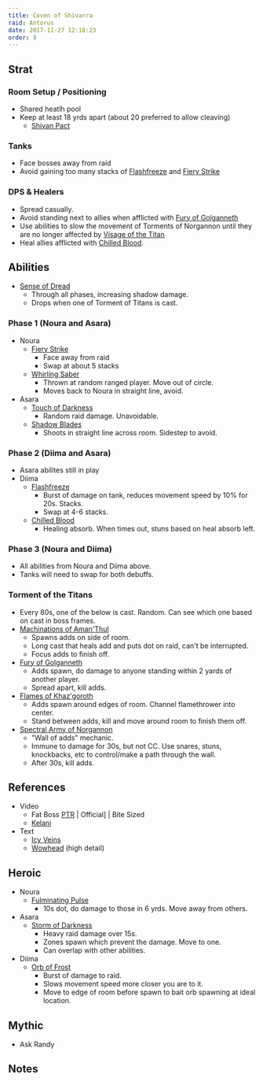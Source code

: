 ```yaml
---
title: Coven of Shivarra
raid: Antorus
date: 2017-11-27 12:18:23
order: 9
---
```


## Strat
### Room Setup / Positioning
  
- Shared heatlh pool  
- Keep at least 18 yrds apart (about 20 preferred to allow cleaving)
  - [Shivan Pact](http://www.wowhead.com/spell=253189)
  
### Tanks
  
- Face bosses away from raid
- Avoid gaining too many stacks of [Flashfreeze](http://www.wowhead.com/spell=245518) and [Fiery Strike](http://www.wowhead.com/spell=244899)  
  
### DPS & Healers
  
- Spread casually.
- Avoid standing next to allies when afflicted with [Fury of Golganneth](http://www.wowhead.com/spell=246763)  
- Use abilities to slow the movement of Torments of Norgannon until they are no longer affected by [Visage of the Titan](http://www.wowhead.com/spell=249863)  
- Heal allies afflicted with [Chilled Blood](http://www.wowhead.com/spell=245586).  
  
## Abilities
  
- [Sense of Dread](http://www.wowhead.com/spell=253752)
  - Through all phases, increasing shadow damage.  
  - Drops when one of Torment of Titans is cast.  
  
### Phase 1 (Noura and Asara)
  
- Noura
  - [Fiery Strike](http://www.wowhead.com/spell=244899)  
    - Face away from raid  
    - Swap at about 5 stacks  
  - [Whirling Saber](http://www.wowhead.com/spell=245627)  
    - Thrown at random ranged player.  Move out of circle.  
    - Moves back to Noura in straight line, avoid.  
- Asara
  - [Touch of Darkness](http://www.wowhead.com/spell=245303)  
    - Random raid damage.  Unavoidable.  
  - [Shadow Blades](http://www.wowhead.com/spell=245281)  
    - Shoots in straight line across room.  Sidestep to avoid.
  
### Phase 2 (Diima and Asara)  
  
- Asara abilites still in play  
- Diima  
  - [Flashfreeze](http://www.wowhead.com/spell=245518)  
    - Burst of damage on tank, reduces movement speed by 10% for 20s.  Stacks.  
    - Swap at 4-6 stacks.
  - [Chilled Blood](http://www.wowhead.com/spell=245586)  
    - Healing absorb.  When times out, stuns based on heal absorb left.  

### Phase 3 (Noura and Diima)
  
  - All abilities from Noura and Diima above.  
  - Tanks will need to swap for both debuffs.  
    
### Torment of the Titans
  
  - Every 80s, one of the below is cast.  Random.  Can see which one based on cast in boss frames.  
  - [Machinations of Aman'Thul](http://www.wowhead.com/spell=250095)  
    - Spawns adds on side of room.  
    - Long cast that heals add and puts dot on raid, can't be interrupted.  
    - Focus adds to finish off.  
  - [Fury of Golganneth](http://www.wowhead.com/spell=246763)  
    - Adds spawn, do damage to anyone standing within 2 yards of another player.  
    - Spread apart, kill adds.  
  - [Flames of Khaz'goroth](http://www.wowhead.com/spell=245671)  
    - Adds spawn around edges of room.  Channel flamethrower into center.  
    - Stand between adds, kill and move around room to finish them off.  
  - [Spectral Army of Norgannon](http://www.wowhead.com/spell=245910)  
    - "Wall of adds" mechanic.  
    - Immune to damage for 30s, but not CC.  Use snares, stuns, knockbacks, etc to control/make a path through the wall.  
    - After 30s, kill adds.  
  
## References

- Video
  - Fat Boss [PTR]() | Official] | Bite Sized
  - [Kelani]()
- Text
  - [Icy Veins]()
  - [Wowhead]() (high detail)


## Heroic
  
- Noura  
  - [Fulminating Pulse](http://www.wowhead.com/spell=253429)  
    - 10s dot, do damage to those in 6 yrds.  Move away from others.  
- Asara  
  - [Storm of Darkness](http://www.wowhead.com/spell=252861)  
    - Heavy raid damage over 15s.  
    - Zones spawn which prevent the damage.  Move to one.  
    - Can overlap with other abilities.  
- Diima  
  - [Orb of Frost](http://www.wowhead.com/spell=253650)  
    - Burst of damage to raid.  
    - Slows movement speed more closer you are to it.  
    - Move to edge of room before spawn to bait orb spawning at ideal location.  
  
## Mythic
- Ask Randy

## Notes